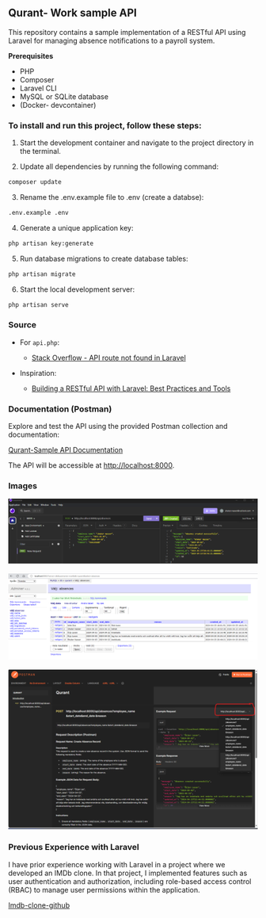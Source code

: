 ## Qurant- Work sample API

This repository contains a sample implementation of a RESTful API using Laravel for managing absence notifications to a payroll system.

**Prerequisites**
- PHP
- Composer
- Laravel CLI
- MySQL or SQLite database
- (Docker- devcontainer)

### To install and run this project, follow these steps:

1. Start the development container and navigate to the project directory in the terminal. 

2. Update all dependencies by running the following command:

```bash
composer update
```
3. Rename the .env.example file to .env (create a databse):

```bash
.env.example .env
```

4. Generate a unique application key:

```bash
php artisan key:generate
```

5. Run database migrations to create database tables:

```bash
php artisan migrate
```

6. Start the local development server:

```bash
php artisan serve
```

### Source

- For `api.php`:
  - [Stack Overflow - API route not found in Laravel](https://stackoverflow.com/questions/78195903/api-route-not-found-in-laravel)

- Inspiration:
  - [Building a RESTful API with Laravel: Best Practices and Tools](https://medium.com/@mukesh.ram/building-a-restful-api-with-laravel-best-practices-and-tools-907bdf4b5621)

### Documentation (Postman)

Explore and test the API using the provided Postman collection and documentation:

[Qurant-Sample API Documentation](https://documenter.getpostman.com/view/34481210/2sA3BrWpSL)

The API will be accessible at [http://localhost:8000](http://localhost:8000).

### Images 

![Insomnia](image.png)
<br></br>
![Adminer](<image copy.png>)
<br></br>
![Postman example response drodown](<image copy 2.png>)

### Previous Experience with Laravel

I have prior experience working with Laravel in a project where we developed an IMDb clone. In that project, I implemented features such as user authentication and authorization, including role-based access control (RBAC) to manage user permissions within the application.

[Imdb-clone-github](https://github.com/ShakerNasser/IMDB-Clone-U05.git)

